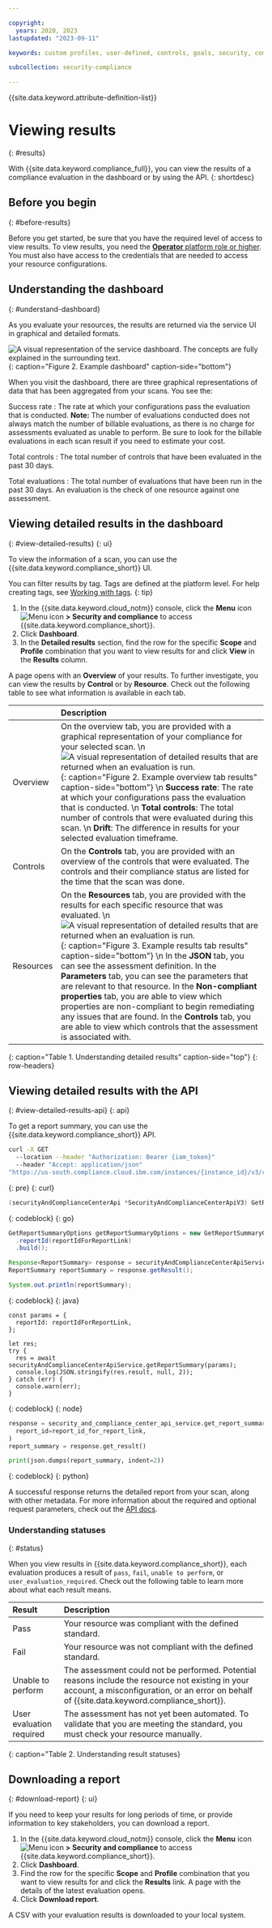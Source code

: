 ```yaml
---

copyright:
  years: 2020, 2023
lastupdated: "2023-09-11"

keywords: custom profiles, user-defined, controls, goals, security, compliance

subcollection: security-compliance

---
```


{{site.data.keyword.attribute-definition-list}}


# Viewing results 
{: #results}

With {{site.data.keyword.compliance_full}}, you can view the results of a compliance evaluation in the dashboard or by using the API.
{: shortdesc}


## Before you begin
{: #before-results}

Before you get started, be sure that you have the required level of access to view results. To view results, you need the [**Operator** platform role or higher](/docs/security-compliance?topic=security-compliance-access-management). You must also have access to the credentials that are needed to access your resource configurations.

## Understanding the dashboard
{: #understand-dashboard}

As you evaluate your resources, the results are returned via the service UI in graphical and detailed formats.

![A visual representation of the service dashboard. The concepts are fully explained in the surrounding text.](images/dashboard.svg){: caption="Figure 2. Example dashboard" caption-side="bottom"}

When you visit the dashboard, there are three graphical representations of data that has been aggregated from your scans. You see the:

Success rate
:   The rate at which your configurations pass the evaluation that is conducted. **Note:** The number of evaluations conducted does not always match the number of billable evaluations, as there is no charge for assessments evaluated as unable to perform. Be sure to look for the billable evaluations in each scan result if you need to estimate your cost.

Total controls
:   The total number of controls that have been evaluated in the past 30 days. 

Total evaluations
:   The total number of evaluations that have been run in the past 30 days. An evaluation is the check of one resource against one assessment.


## Viewing detailed results in the dashboard
{: #view-detailed-results}
{: ui}

To view the information of a scan, you can use the {{site.data.keyword.compliance_short}} UI.

You can filter results by tag. Tags are defined at the platform level. For help creating tags, see [Working with tags](/docs/account?topic=account-tag).
{: tip}

1. In the {{site.data.keyword.cloud_notm}} console, click the **Menu** icon ![Menu icon](../icons/icon_hamburger.svg) **> Security and compliance** to access {{site.data.keyword.compliance_short}}.
2. Click **Dashboard**.
3. In the **Detailed results** section, find the row for the specific **Scope** and **Profile** combination that you want to view results for and click **View** in the **Results** column.

A page opens with an **Overview** of your results. To further investigate, you can view the results by **Control** or by **Resource**. Check out the following table to see what information is available in each tab.

| | Description |
|:---|:---------|
| Overview | On the overview tab, you are provided with a graphical representation of your compliance for your selected scan.  \n ![A visual representation of detailed results that are returned when an evaluation is run.](images/results-overview-tab.svg){: caption="Figure 2. Example overview tab results" caption-side="bottom"}  \n  **Success rate**: The rate at which your configurations pass the evaluation that is conducted.  \n  **Total controls**: The total number of controls that were evaluated during this scan.  \n  **Drift**: The difference in results for your selected evaluation timeframe. |
| Controls | On the **Controls** tab, you are provided with an overview of the controls that were evaluated. The controls and their compliance status are listed for the time that the scan was done.
| Resources | On the **Resources** tab, you are provided with the results for each specific resource that was evaluated.  \n ![A visual representation of detailed results that are returned when an evaluation is run.](images/results-resources-tab.svg){: caption="Figure 3. Example results tab results" caption-side="bottom"}  \n In the **JSON** tab, you can see the assessment definition. In the **Parameters** tab, you can see the parameters that are relevant to that resource. In the **Non-compliant properties** tab, you are able to view which properties are non-compliant to begin remediating any issues that are found. In the **Controls** tab, you are able to view which controls that the assessment is associated with. |
{: caption="Table 1. Understanding detailed results" caption-side="top"}
{: row-headers}


## Viewing detailed results with the API
{: #view-detailed-results-api}
{: api}

To get a report summary, you can use the {{site.data.keyword.compliance_short}} API.

```bash
curl -X GET 
  --location --header "Authorization: Bearer {iam_token}" 
  --header "Accept: application/json"
"https://us-south.compliance.cloud.ibm.com/instances/{instance_id}/v3/reports/{report_id}/summary"
```
{: pre}
{: curl}


```go
(securityAndComplianceCenterApi *SecurityAndComplianceCenterApiV3) GetReportSummary(getReportSummaryOptions *GetReportSummaryOptions) (result *ReportSummary, response *core.DetailedResponse, err error)
```
{: codeblock}
{: go}



```java
GetReportSummaryOptions getReportSummaryOptions = new GetReportSummaryOptions.Builder()
  .reportId(reportIdForReportLink)
  .build();

Response<ReportSummary> response = securityAndComplianceCenterApiService.getReportSummary(getReportSummaryOptions).execute();
ReportSummary reportSummary = response.getResult();

System.out.println(reportSummary);
```
{: codeblock}
{: java}



```node
const params = {
  reportId: reportIdForReportLink,
};

let res;
try {
  res = await securityAndComplianceCenterApiService.getReportSummary(params);
  console.log(JSON.stringify(res.result, null, 2));
} catch (err) {
  console.warn(err);
}
```
{: codeblock}
{: node}



```python
response = security_and_compliance_center_api_service.get_report_summary(
  report_id=report_id_for_report_link,
)
report_summary = response.get_result()

print(json.dumps(report_summary, indent=2))
```
{: codeblock}
{: python}



A successful response returns the detailed report from your scan, along with other metadata. For more information about the required and optional request parameters, check out the [API docs](/apidocs/security-compliance#get-report-summary).



### Understanding statuses
{: #status}

When you view results in {{site.data.keyword.compliance_short}}, each evaluation produces a result of `pass`, `fail`, `unable to perform`, or `user_evaluation_required`. Check out the following table to learn more about what each result means.

| Result | Description |
|:-------|:------------|
| Pass | Your resource was compliant with the defined standard. |
| Fail | Your resource was not compliant with the defined standard. |
| Unable to perform | The assessment could not be performed. Potential reasons include the resource not existing in your account, a misconfiguration, or an error on behalf of {{site.data.keyword.compliance_short}}. |
| User evaluation required | The assessment has not yet been automated. To validate that you are meeting the standard, you must check your resource manually. |
{: caption="Table 2. Understanding result statuses}



## Downloading a report
{: #download-report}
{: ui}

If you need to keep your results for long periods of time, or provide information to key stakeholders, you can download a report.

1. In the {{site.data.keyword.cloud_notm}} console, click the **Menu** icon ![Menu icon](../icons/icon_hamburger.svg) **> Security and compliance** to access {{site.data.keyword.compliance_short}}.
2. Click **Dashboard**.
3. Find the row for the specific **Scope** and **Profile** combination that you want to view results for and click the **Results** link. A page with the details of the latest evaluation opens.
4. Click **Download report**.

A CSV with your evaluation results is downloaded to your local system.
